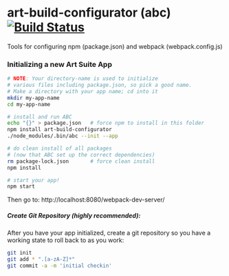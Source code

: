 # art-build-configurator (abc) [![Build Status](https://travis-ci.org/imikimi/art-build-configurator.svg?branch=master)](https://travis-ci.org/imikimi/art-build-configurator)
Tools for configuring npm (package.json) and webpack (webpack.config.js)

### Initializing a new Art Suite App

```bash
# NOTE: Your directory-name is used to initialize 
# various files including package.json, so pick a good name.
# Make a directory with your app name; cd into it
mkdir my-app-name
cd my-app-name

# install and run ABC
echo "{}" > package.json   # force npm to install in this folder
npm install art-build-configurator
./node_modules/.bin/abc --init --app

# do clean install of all packages
# (now that ABC set up the correct dependencies)
rm package-lock.json       # force clean install
npm install

# start your app!
npm start
``` 

Then go to:
http://localhost:8080/webpack-dev-server/

##### Create Git Repository (highly recommended):

After you have your app initialized, create a git repository so you have a working state to roll back to as you work:

```bash
git init
git add * ".[a-zA-Z]*"
git commit -a -m 'initial checkin'
```